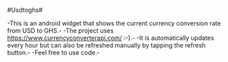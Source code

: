 #Usdtoghs#

-This is an android widget that shows the current currency conversion rate from USD to GHS.-
-The project uses https://www.currencyconverterapi.com/  :-).-
-It is automatically updates every hour but can also be refreshed manually by tapping the refresh button.-
-Feel free to use code.-
